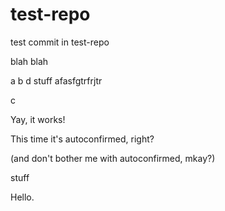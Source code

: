 # test-repo

test commit in test-repo

blah blah

a
b d
 stuff
 afasfgtrfrjtr

c

Yay, it works!

This time it's autoconfirmed, right?

(and don't bother me with autoconfirmed, mkay?)

stuff

Hello.
